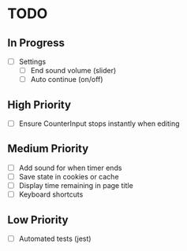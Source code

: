 # TODO

## In Progress

- [ ] Settings
  - [ ] End sound volume (slider)
  - [ ] Auto continue (on/off)

## High Priority

- [ ] Ensure CounterInput stops instantly when editing

## Medium Priority

- [ ] Add sound for when timer ends
- [ ] Save state in cookies or cache
- [ ] Display time remaining in page title
- [ ] Keyboard shortcuts

## Low Priority

- [ ] Automated tests (jest)

